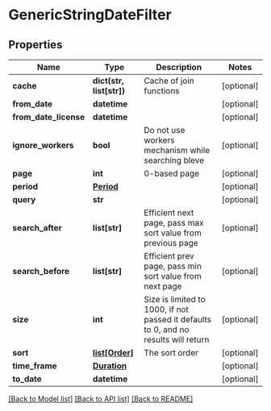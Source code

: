 # GenericStringDateFilter

## Properties
Name | Type | Description | Notes
------------ | ------------- | ------------- | -------------
**cache** | **dict(str, list[str])** | Cache of join functions | [optional] 
**from_date** | **datetime** |  | [optional] 
**from_date_license** | **datetime** |  | [optional] 
**ignore_workers** | **bool** | Do not use workers mechanism while searching bleve | [optional] 
**page** | **int** | 0-based page | [optional] 
**period** | [**Period**](Period.md) |  | [optional] 
**query** | **str** |  | [optional] 
**search_after** | **list[str]** | Efficient next page, pass max sort value from previous page | [optional] 
**search_before** | **list[str]** | Efficient prev page, pass min sort value from next page | [optional] 
**size** | **int** | Size is limited to 1000, if not passed it defaults to 0, and no results will return | [optional] 
**sort** | [**list[Order]**](Order.md) | The sort order | [optional] 
**time_frame** | [**Duration**](Duration.md) |  | [optional] 
**to_date** | **datetime** |  | [optional] 

[[Back to Model list]](README.md#documentation-for-models) [[Back to API list]](README.md#documentation-for-api-endpoints) [[Back to README]](README.md)


